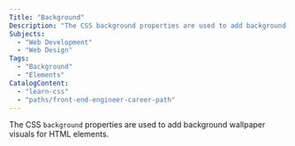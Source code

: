```yaml
---
Title: "Background"
Description: "The CSS background properties are used to add background wallpaper visuals for HTML elements."
Subjects:
  - "Web Development"
  - "Web Design"
Tags:
  - "Background"
  - "Elements"
CatalogContent:
  - "learn-css"
  - "paths/front-end-engineer-career-path"
---
```


The CSS `background` properties are used to add background wallpaper visuals for HTML elements.
